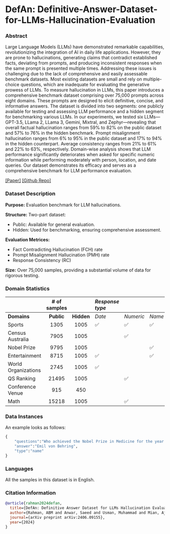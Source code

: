 # DefAn: Definitive-Answer-Dataset-for-LLMs-Hallucination-Evaluation

### Abstract
Large Language Models (LLMs) have demonstrated remarkable capabilities, revolutionizing the integration of AI in daily life applications. However, they are prone to hallucinations, generating claims that contradict established facts, deviating from prompts, and producing inconsistent responses when the same prompt is presented multiple times. Addressing these issues is challenging due to the lack of comprehensive and easily assessable benchmark datasets. Most existing datasets are small and rely on multiple-choice questions, which are inadequate for evaluating the generative prowess of LLMs. To measure hallucination in LLMs, this paper introduces a comprehensive benchmark dataset comprising over 75,000 prompts across eight domains. These prompts are designed to elicit definitive, concise, and informative answers. The dataset is divided into two segments: one publicly available for testing and assessing LLM performance and a hidden segment for benchmarking various LLMs. In our experiments, we tested six LLMs—GPT-3.5, LLama 2, LLama 3, Gemini, Mixtral, and Zephyr—revealing that overall factual hallucination ranges from 59\% to 82\% on the public dataset and 57\% to 76\% in the hidden benchmark. Prompt misalignment hallucination ranges from 6\% to 95\% in the public dataset and 17\% to 94\% in the hidden counterpart. Average consistency ranges from 21\% to 61\% and 22\% to 63\%, respectively. Domain-wise analysis shows that LLM performance significantly deteriorates when asked for specific numeric information while performing moderately with person, location, and date queries. Our dataset demonstrates its efficacy and serves as a comprehensive benchmark for LLM performance evaluation.


<!-- Provide a quick summary of the dataset. -->
[[Paper]](https://arxiv.org/abs/2406.09155) [[Github Repo]](https://github.com/ashikiut/DefAn)

### Dataset Description

<!-- Provide a longer summary of what this dataset is. -->
**Purpose:** Evaluation benchmark for LLM hallucinations.<br>

**Structure:** Two-part dataset:<br>
- Public: Available for general evaluation.<br>
- Hidden: Used for benchmarking, ensuring comprehensive assessment.<br>

**Evaluation Metrices:**
- Fact Contradicting Hallucination (FCH) rate
- Prompt Misalignment Hallucination (PMH) rate
- Response Consistency (RC)

**Size:** Over 75,000 samples, providing a substantial volume of data for rigorous testing.<br>

### Domain Statistics
|                     | **\# of samples** |            | *Response type* |             |             |             |                 |
| :------------------ | :---------------: | :--------: | :-------------- | :---------- | :---------- | :---------- | :-------------: |
| **Domains**         | **Public**        | **Hidden** | *Date*          | *Numeric*   | *Name*      | *Location*  | **Paraphrased** |
| Sports              | 1305              | 1005       |        ✅      |     ✅     |     ✅     |     ✅     |      ✅     |
| Census Australia    | 7905              | 1005       |                 |     ✅     |             |             |      ✅      |
| Nobel Prize         | 9795              | 1005       |                 |             |     ✅     |             |     ✅        |
| Entertainment       | 8715              | 1005       |        ✅      |             |     ✅     |             |      ✅        |
| World Organizations | 2745              | 1005       |        ✅      |             |             |             |      ✅         |
| QS Ranking          | 21495             | 1005       |                 |     ✅     |             |             |     ✅        |
| Conference Venue    | 915               | 450        |                 |             |             |      ✅      |      ✅        |
| Math                | 15218             | 1005       |                 |     ✅     |             |             |                 |

### Data Instances
An example looks as follows:

```python
{
    "questions":"Who achieved the Nobel Prize in Medicine for the year 1901? [first name + last name only] if multiple person, give one name only.",
    "answer":"Emil von Behring",
    "type":"name"
}

```

### Languages

All the samples in this dataset is in English.

### Citation Information

```bibtex
@article{rahman2024defan,
  title={DefAn: Definitive Answer Dataset for LLMs Hallucination Evaluation},
  author={Rahman, ABM and Anwar, Saeed and Usman, Muhammad and Mian, Ajmal},
  journal={arXiv preprint arXiv:2406.09155},
  year={2024}
}

```
